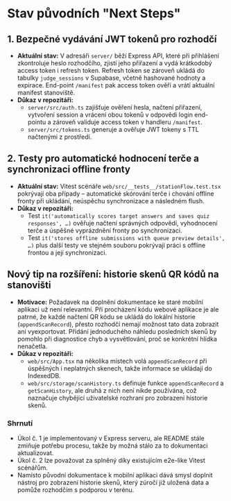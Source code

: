 # Stav původních "Next Steps"

## 1. Bezpečné vydávání JWT tokenů pro rozhodčí

- **Aktuální stav:** V adresáři `server/` běží Express API, které při přihlášení zkontroluje heslo rozhodčího, zjistí jeho přiřazení a vydá krátkodobý access token i refresh token. Refresh token se zároveň ukládá do tabulky `judge_sessions` v Supabase, včetně hashované hodnoty a expirace. End-point `/manifest` pak access token ověří a vrátí aktuální manifest stanoviště.
- **Důkaz v repozitáři:**
  - `server/src/auth.ts` zajišťuje ověření hesla, načtení přiřazení, vytvoření session a vrácení obou tokenů v odpovědi login end-pointu a zároveň validuje access token v handleru `/manifest`.
  - `server/src/tokens.ts` generuje a ověřuje JWT tokeny s TTL načtenými z prostředí.

## 2. Testy pro automatické hodnocení terče a synchronizaci offline fronty

- **Aktuální stav:** Vitest scénáře `web/src/__tests__/stationFlow.test.tsx` pokrývají oba případy – automatické skórování terče i chování offline fronty při ukládání, neúspěchu synchronizace a následném flush.
- **Důkaz v repozitáři:**
  - Test `it('automatically scores target answers and saves quiz responses', …)` ověřuje načtení správných odpovědí, vyhodnocení terče a úspěšné vyprázdnění fronty po synchronizaci.
  - Test `it('stores offline submissions with queue preview details', …)` plus další testy ve stejném souboru pokrývají práci s offline frontou a její synchronizaci.

## Nový tip na rozšíření: historie skenů QR kódů na stanovišti

- **Motivace:** Požadavek na doplnění dokumentace ke staré mobilní aplikaci už není relevantní. Při procházení kódu webové aplikace je ale patrné, že každé načtení QR kódu se ukládá do lokální historie (`appendScanRecord`), přesto rozhodčí nemají možnost tato data zobrazit ani vyexportovat. Přidání jednoduchého náhledu posledních skenů by pomohlo při diagnostice chyb a vysvětlování, proč se konkrétní hlídka nenačetla.
- **Důkaz v repozitáři:**
  - `web/src/App.tsx` na několika místech volá `appendScanRecord` při úspěšných i neplatných skenech, takže informace se ukládají do IndexedDB.
  - `web/src/storage/scanHistory.ts` definuje funkce `appendScanRecord` a `getScanHistory`, ale druhá z nich není nikde používána, což naznačuje chybějící uživatelské rozhraní pro zobrazení historie skenů.

### Shrnutí

- Úkol č. 1 je implementovaný v Express serveru, ale README stále zmiňuje potřebu procesu, takže by možná stálo za to dokumentaci aktualizovat.
- Úkol č. 2 lze považovat za splněný díky existujícím e2e-like Vitest scénářům.
- Namísto původní dokumentace k mobilní aplikaci dává smysl doplnit nástroj pro zobrazení historie skenů, který zúročí již uložená data a pomůže rozhodčím s podporou v terénu.

